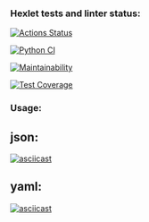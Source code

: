 ### Hexlet tests and linter status:
[![Actions Status](https://github.com/pavelkalenchuk/python-project-lvl2/workflows/hexlet-check/badge.svg)](https://github.com/pavelkalenchuk/python-project-lvl2/actions)

[![Python CI](https://github.com/pavelkalenchuk/python-project-lvl2/actions/workflows/pyci.yml/badge.svg)](https://github.com/pavelkalenchuk/python-project-lvl2/actions/workflows/pyci.yml)

[![Maintainability](https://api.codeclimate.com/v1/badges/501f31bcfd20c55cdb47/maintainability)](https://codeclimate.com/github/pavelkalenchuk/python-project-lvl2/maintainability)

[![Test Coverage](https://api.codeclimate.com/v1/badges/501f31bcfd20c55cdb47/test_coverage)](https://codeclimate.com/github/pavelkalenchuk/python-project-lvl2/test_coverage)


### Usage:

## json:
[![asciicast](https://asciinema.org/a/UPoQbhaT6lb3cNBTAZas7hoTw.svg)](https://asciinema.org/a/UPoQbhaT6lb3cNBTAZas7hoTw)

## yaml:
[![asciicast](https://asciinema.org/a/an6HONyrnt9bOwc1pTEd9ol69.svg)](https://asciinema.org/a/an6HONyrnt9bOwc1pTEd9ol69)


